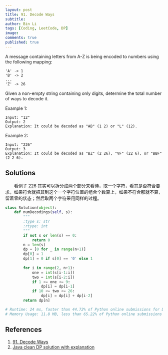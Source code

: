 ```yaml
---
layout: post
title: 91. Decode Ways
subtitle:
author: Bin Li
tags: [Coding, LeetCode, DP]
image: 
comments: true
published: true
---
```


A message containing letters from A-Z is being encoded to numbers using the following mapping:
```
'A' -> 1
'B' -> 2
...
'Z' -> 26
```
Given a non-empty string containing only digits, determine the total number of ways to decode it.

Example 1:
```
Input: "12"
Output: 2
Explanation: It could be decoded as "AB" (1 2) or "L" (12).
```
Example 2:
```
Input: "226"
Output: 3
Explanation: It could be decoded as "BZ" (2 26), "VF" (22 6), or "BBF" (2 2 6).
```

## Solutions
　　看例子 226 其实可以拆分成两个部分来看待，取一个字符，看其是否符合要求，如果符合就把其到这个一个字符位置的组合个数算上，如果不符合那就不算，留着零的状态；然后取两个字符采用同样的过程。

```python
class Solution(object):
    def numDecodings(self, s):
        """
        :type s: str
        :rtype: int
        """
        if not s or len(s) == 0:
            return 0
        n = len(s)
        dp = [0 for _ in range(n+1)]
        dp[0] = 1
        dp[1] = 0 if s[0] == '0' else 1
        
        for i in range(2, n+1):
            one = int(s[i-1:i])
            two = int(s[i-2:i])
            if 1 <= one <= 9:
                dp[i] = dp[i-1]
            if 10 <= two <= 26:
                dp[i] = dp[i] + dp[i-2]
        return dp[n]

# Runtime: 24 ms, faster than 44.72% of Python online submissions for Decode Ways.
# Memory Usage: 11.8 MB, less than 65.22% of Python online submissions for Decode Ways.
```

## References
1. [91. Decode Ways](https://leetcode.com/problems/decode-ways/)
2. [Java clean DP solution with explanation](https://leetcode.com/problems/decode-ways/discuss/30358/Java-clean-DP-solution-with-explanation)